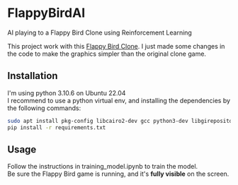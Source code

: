 # FlappyBirdAI
AI playing to a Flappy Bird Clone using Reinforcement Learning

This project work with this [Flappy Bird Clone](https://github.com/sourabhv/FlapPyBird). I just made some changes in the code to make the graphics simpler than the original clone game.

## Installation
I'm using python 3.10.6 on Ubuntu 22.04    
I recommend to use a python virtual env, and installing the dependencies by the following commands:
``` bash
sudo apt install pkg-config libcairo2-dev gcc python3-dev libgirepository1.0-dev
pip install -r requirements.txt
```

## Usage
Follow the instructions in training_model.ipynb to train the model.      
Be sure the Flappy Bird game is running, and it's **fully visible** on the screen.

